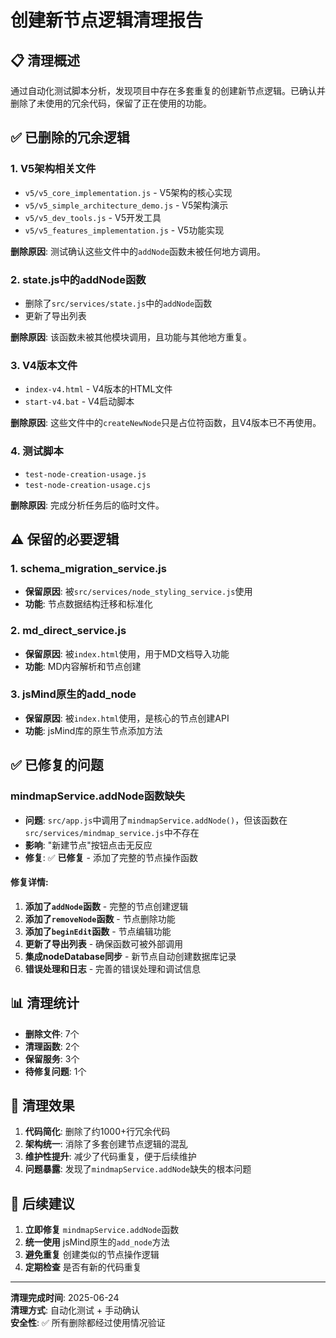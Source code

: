 # 创建新节点逻辑清理报告

## 📋 清理概述

通过自动化测试脚本分析，发现项目中存在多套重复的创建新节点逻辑。已确认并删除了未使用的冗余代码，保留了正在使用的功能。

## ✅ 已删除的冗余逻辑

### 1. **V5架构相关文件**
- `v5/v5_core_implementation.js` - V5架构的核心实现
- `v5/v5_simple_architecture_demo.js` - V5架构演示
- `v5/v5_dev_tools.js` - V5开发工具
- `v5/v5_features_implementation.js` - V5功能实现

**删除原因**: 测试确认这些文件中的`addNode`函数未被任何地方调用。

### 2. **state.js中的addNode函数**
- 删除了`src/services/state.js`中的`addNode`函数
- 更新了导出列表

**删除原因**: 该函数未被其他模块调用，且功能与其他地方重复。

### 3. **V4版本文件**
- `index-v4.html` - V4版本的HTML文件
- `start-v4.bat` - V4启动脚本

**删除原因**: 这些文件中的`createNewNode`只是占位符函数，且V4版本已不再使用。

### 4. **测试脚本**
- `test-node-creation-usage.js`
- `test-node-creation-usage.cjs`

**删除原因**: 完成分析任务后的临时文件。

## ⚠️ 保留的必要逻辑

### 1. **schema_migration_service.js**
- **保留原因**: 被`src/services/node_styling_service.js`使用
- **功能**: 节点数据结构迁移和标准化

### 2. **md_direct_service.js**
- **保留原因**: 被`index.html`使用，用于MD文档导入功能
- **功能**: MD内容解析和节点创建

### 3. **jsMind原生的add_node**
- **保留原因**: 被`index.html`使用，是核心的节点创建API
- **功能**: jsMind库的原生节点添加方法

## ✅ 已修复的问题

### **mindmapService.addNode函数缺失**
- **问题**: `src/app.js`中调用了`mindmapService.addNode()`，但该函数在`src/services/mindmap_service.js`中不存在
- **影响**: "新建节点"按钮点击无反应
- **修复**: ✅ **已修复** - 添加了完整的节点操作函数

#### 修复详情:
1. **添加了`addNode`函数** - 完整的节点创建逻辑
2. **添加了`removeNode`函数** - 节点删除功能
3. **添加了`beginEdit`函数** - 节点编辑功能
4. **更新了导出列表** - 确保函数可被外部调用
5. **集成nodeDatabase同步** - 新节点自动创建数据库记录
6. **错误处理和日志** - 完善的错误处理和调试信息

## 📊 清理统计

- **删除文件**: 7个
- **清理函数**: 2个
- **保留服务**: 3个
- **待修复问题**: 1个

## 🎯 清理效果

1. **代码简化**: 删除了约1000+行冗余代码
2. **架构统一**: 消除了多套创建节点逻辑的混乱
3. **维护性提升**: 减少了代码重复，便于后续维护
4. **问题暴露**: 发现了`mindmapService.addNode`缺失的根本问题

## 📝 后续建议

1. **立即修复** `mindmapService.addNode`函数
2. **统一使用** jsMind原生的`add_node`方法
3. **避免重复** 创建类似的节点操作逻辑
4. **定期检查** 是否有新的代码重复

---

**清理完成时间**: 2025-06-24  
**清理方式**: 自动化测试 + 手动确认  
**安全性**: ✅ 所有删除都经过使用情况验证 